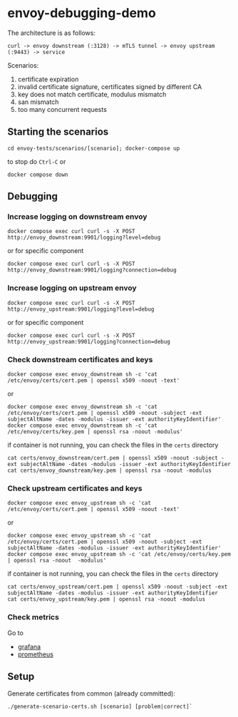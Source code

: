 # envoy-debugging-demo

The architecture is as follows:

`curl -> envoy downstream (:3128) -> mTLS tunnel -> envoy upstream (:9443) -> service`

Scenarios:

1. certificate expiration
2. invalid certificate signature, certificates signed by different CA
3. key does not match certificate, modulus mismatch
4. san mismatch
5. too many concurrent requests

## Starting the scenarios

```shell
cd envoy-tests/scenarios/[scenario]; docker-compose up
```

to stop do `Ctrl-C` or

```shell
docker compose down
```

## Debugging

### Increase logging on downstream envoy

```shell
docker compose exec curl curl -s -X POST http://envoy_downstream:9901/logging?level=debug
```

or for specific component

```shell
docker compose exec curl curl -s -X POST http://envoy_downstream:9901/logging?connection=debug
```

### Increase logging on upstream envoy

```shell
docker compose exec curl curl -s -X POST http://envoy_upstream:9901/logging?level=debug
```

or for specific component

```shell
docker compose exec curl curl -s -X POST http://envoy_upstream:9901/logging?connection=debug
```

### Check downstream certificates and keys

```shell
docker compose exec envoy_downstream sh -c 'cat /etc/envoy/certs/cert.pem | openssl x509 -noout -text'
```

or

```shell
docker compose exec envoy_downstream sh -c 'cat /etc/envoy/certs/cert.pem | openssl x509 -noout -subject -ext subjectAltName -dates -modulus -issuer -ext authorityKeyIdentifier'
docker compose exec envoy_downstream sh -c 'cat /etc/envoy/certs/key.pem | openssl rsa -noout -modulus'
```

if container is not running, you can check the files in the `certs` directory

```shell
cat certs/envoy_downstream/cert.pem | openssl x509 -noout -subject -ext subjectAltName -dates -modulus -issuer -ext authorityKeyIdentifier
cat certs/envoy_downstream/key.pem | openssl rsa -noout -modulus
```

### Check upstream certificates and keys

```shell
docker compose exec envoy_upstream sh -c 'cat /etc/envoy/certs/cert.pem | openssl x509 -noout -text'
```

or

```shell
docker compose exec envoy_upstream sh -c 'cat /etc/envoy/certs/cert.pem | openssl x509 -noout -subject -ext subjectAltName -dates -modulus -issuer -ext authorityKeyIdentifier'
docker compose exec envoy_upstream sh -c 'cat /etc/envoy/certs/key.pem | openssl rsa -noout  -modulus'
```

if container is not running, you can check the files in the `certs` directory

```shell
cat certs/envoy_upstream/cert.pem | openssl x509 -noout -subject -ext subjectAltName -dates -modulus -issuer -ext authorityKeyIdentifier
cat certs/envoy_upstream/key.pem | openssl rsa -noout -modulus
```

### Check metrics

Go to

* [grafana](http://localhost:3000/)
* [prometheus](http://localhost:9090/)


## Setup

Generate certificates from common (already committed):

```shell
./generate-scenario-certs.sh [scenario] [problem|correct]`
```
